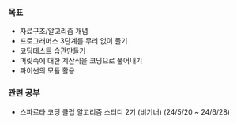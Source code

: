 ### 목표
- 자료구조/알고리즘 개념
- 프로그래머스 3단계를 무리 없이 풀기
- 코딩테스트 습관만들기
- 머릿속에 대한 계산식을 코딩으로 풀어내기
- 파이썬의 모듈 활용

### 관련 공부
- 스파르타 코딩 클럽 알고리즘 스터디 2기 (비기너) (24/5/20 ~ 24/6/28)
